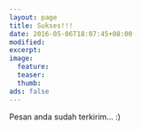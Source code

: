 ```yaml
---
layout: page
title: Sukses!!!
date: 2016-05-06T18:07:45+08:00
modified:
excerpt:
image:
  feature:
  teaser:
  thumb:
ads: false
---
```

Pesan anda sudah terkirim... :)
